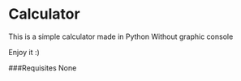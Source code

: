 # Calculator

This is a simple calculator made in Python
Without graphic console

Enjoy it :)

###Requisites
None